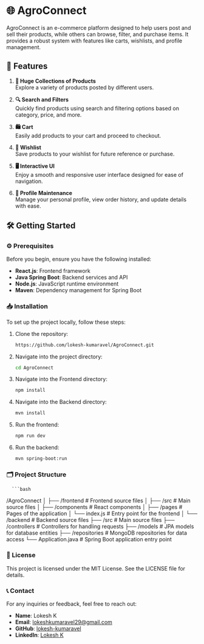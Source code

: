 # 🌐 AgroConnect 

AgroConnect is an e-commerce platform designed to help users post and sell their products, while others can browse, filter, and purchase items. It provides a robust system with features like carts, wishlists, and profile management.

## 🚀 Features

1. **🛒 Huge Collections of Products**  
   Explore a variety of products posted by different users.

2. **🔍 Search and Filters**  
   Quickly find products using search and filtering options based on category, price, and more.

3. **🛍️ Cart**  
   Easily add products to your cart and proceed to checkout.

4. **💖 Wishlist**  
   Save products to your wishlist for future reference or purchase.

5. **🖥️ Interactive UI**  
   Enjoy a smooth and responsive user interface designed for ease of navigation.

6. **👤 Profile Maintenance**  
   Manage your personal profile, view order history, and update details with ease.

## 🛠️ Getting Started

### ⚙️ Prerequisites

Before you begin, ensure you have the following installed:

- **React.js**: Frontend framework
- **Java Spring Boot**: Backend services and API
- **Node.js**: JavaScript runtime environment
- **Maven**: Dependency management for Spring Boot

### 📥 Installation

To set up the project locally, follow these steps:

1. Clone the repository:
   ```bash
   https://github.com/lokesh-kumaravel/AgroConnect.git

2. Navigate into the project directory:
   ```bash
   cd AgroConnect

3. Navigate into the Frontend directory:
   ```bash
   npm install

4. Navigate into the Backend directory:
   ```bash
   mvn install

5. Run the frontend:
   ```bash
   npm run dev

6. Run the backend:
   ```bash
   mvn spring-boot:run

### 🗂️ Project Structure
      ```bash
   /AgroConnect
   │
   ├── /frontend              # Frontend source files
   │   ├── /src               # Main source files
   │   ├── /components        # React components
   │   ├── /pages             # Pages of the application
   │   └── index.js           # Entry point for the frontend
   │
   └── /backend               # Backend source files
       ├── /src               # Main source files
       ├── /controllers       # Controllers for handling requests
       ├── /models            # JPA models for database entities
       ├── /repositories      # MongoDB repositories for data access
       └── Application.java    # Spring Boot application entry point

### 📜 License
This project is licensed under the MIT License. See the LICENSE file for details.

### 📞 Contact

For any inquiries or feedback, feel free to reach out:

- **Name**: Lokesh K
- **Email**: [lokeshkumaravel29@gmail.com](mailto:lokeshkumaravel29@gmail.com)
- **GitHub**: [lokesh-kumaravel](https://github.com/lokesh-kumaravel)
- **LinkedIn**: [Lokesh K](https://www.linkedin.com/in/lokesh-k-5b7513276)

